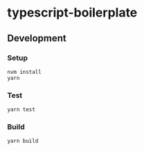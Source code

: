 # typescript-boilerplate

## Development

### Setup

```
nvm install
yarn
```

### Test

```
yarn test
```

### Build

```
yarn build
```